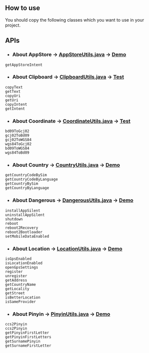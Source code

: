 ## How to use

You should copy the following classes which you want to use in your project.


## APIs


* ### About AppStore -> [AppStoreUtils.java][appStore.java] -> [Demo][appStore.demo]
```
getAppStoreIntent
```

* ### About Clipboard -> [ClipboardUtils.java][clipboard.java] -> [Test][clipboard.test]
```
copyText
getText
copyUri
getUri
copyIntent
getIntent
```

* ### About Coordinate -> [CoordinateUtils.java][coordinate.java] -> [Test][coordinate.test]
```
bd09ToGcj02
gcj02ToBd09
gcj02ToWGS84
wgs84ToGcj02
bd09ToWGS84
wgs84ToBd09
```

* ### About Country -> [CountryUtils.java][country.java] -> [Demo][country.demo]
```
getCountryCodeBySim
getCountryCodeByLanguage
getCountryBySim
getCountryByLanguage
```

* ### About Dangerous -> [DangerousUtils.java][dangerous.java] -> [Demo][dangerous.demo]
```
installAppSilent
uninstallAppSilent
shutdown
reboot
reboot2Recovery
reboot2Bootloader
setMobileDataEnabled
```

* ### About Location -> [LocationUtils.java][location.java] -> [Demo][location.demo]
```
isGpsEnabled
isLocationEnabled
openGpsSettings
register
unregister
getAddress
getCountryName
getLocality
getStreet
isBetterLocation
isSameProvider
```

* ### About Pinyin -> [PinyinUtils.java][pinyin.java] -> [Demo][pinyin.demo]
```
ccs2Pinyin
ccs2Pinyin
getPinyinFirstLetter
getPinyinFirstLetters
getSurnamePinyin
getSurnameFirstLetter
```



[appStore.java]: https://github.com/Blankj/AndroidUtilCode/blob/master/subutil/lib/src/main/java/com/blankj/subutil/util/AppStoreUtils.java
[appStore.demo]: https://github.com/Blankj/AndroidUtilCode/blob/master/subutil/pkg/src/main/java/com/blankj/subutil/pkg/feature/appStore/AppStoreActivity.kt

[clipboard.java]: https://github.com/Blankj/AndroidUtilCode/blob/master/subutil/lib/src/main/java/com/blankj/subutil/util/ClipboardUtils.java
[clipboard.test]: https://github.com/Blankj/AndroidUtilCode/blob/master/subutil/lib/src/test/java/com/blankj/subutil/util/ClipboardUtilsTest.java

[coordinate.java]: https://github.com/Blankj/AndroidUtilCode/blob/master/subutil/lib/src/main/java/com/blankj/subutil/util/CoordinateUtils.java
[coordinate.test]: https://github.com/Blankj/AndroidUtilCode/blob/master/subutil/lib/src/test/java/com/blankj/subutil/util/CoordinateUtilsTest.java

[country.java]: https://github.com/Blankj/AndroidUtilCode/blob/master/subutil/lib/src/main/java/com/blankj/subutil/util/CountryUtils.java
[country.demo]: https://github.com/Blankj/AndroidUtilCode/blob/master/subutil/pkg/src/main/java/com/blankj/subutil/pkg/feature/country/CountryActivity.kt

[dangerous.java]: https://github.com/Blankj/AndroidUtilCode/blob/master/subutil/lib/src/main/java/com/blankj/subutil/util/DangerousUtils.java
[dangerous.demo]: https://github.com/Blankj/AndroidUtilCode/blob/master/subutil/pkg/src/main/java/com/blankj/subutil/pkg/feature/dangerous/DangerousActivity.kt

[location.java]: https://github.com/Blankj/AndroidUtilCode/blob/master/subutil/lib/src/main/java/com/blankj/subutil/util/LocationUtils.java
[location.demo]: https://github.com/Blankj/AndroidUtilCode/blob/master/subutil/pkg/src/main/java/com/blankj/subutil/pkg/feature/location/LocationActivity.kt

[pinyin.java]: https://github.com/Blankj/AndroidUtilCode/blob/master/subutil/lib/src/main/java/com/blankj/subutil/util/PinyinUtils.java
[pinyin.demo]: https://github.com/Blankj/AndroidUtilCode/blob/master/subutil/pkg/src/main/java/com/blankj/subutil/pkg/feature/pinyin/PinyinActivity.kt
